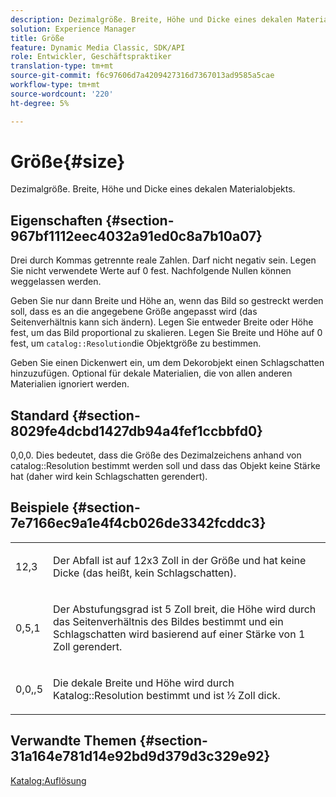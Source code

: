 ```yaml
---
description: Dezimalgröße. Breite, Höhe und Dicke eines dekalen Materialobjekts.
solution: Experience Manager
title: Größe
feature: Dynamic Media Classic, SDK/API
role: Entwickler, Geschäftspraktiker
translation-type: tm+mt
source-git-commit: f6c97606d7a4209427316d7367013ad9585a5cae
workflow-type: tm+mt
source-wordcount: '220'
ht-degree: 5%

---
```



# Größe{#size}

Dezimalgröße. Breite, Höhe und Dicke eines dekalen Materialobjekts.

## Eigenschaften {#section-967bf1112eec4032a91ed0c8a7b10a07}

Drei durch Kommas getrennte reale Zahlen. Darf nicht negativ sein. Legen Sie nicht verwendete Werte auf 0 fest. Nachfolgende Nullen können weggelassen werden.

Geben Sie nur dann Breite und Höhe an, wenn das Bild so gestreckt werden soll, dass es an die angegebene Größe angepasst wird (das Seitenverhältnis kann sich ändern). Legen Sie entweder Breite oder Höhe fest, um das Bild proportional zu skalieren. Legen Sie Breite und Höhe auf 0 fest, um `catalog::Resolution`die Objektgröße zu bestimmen.

Geben Sie einen Dickenwert ein, um dem Dekorobjekt einen Schlagschatten hinzuzufügen. Optional für dekale Materialien, die von allen anderen Materialien ignoriert werden.

## Standard {#section-8029fe4dcbd1427db94a4fef1ccbbfd0}

0,0,0. Dies bedeutet, dass die Größe des Dezimalzeichens anhand von catalog::Resolution bestimmt werden soll und dass das Objekt keine Stärke hat (daher wird kein Schlagschatten gerendert).

## Beispiele {#section-7e7166ec9a1e4f4cb026de3342fcddc3}

<table id="simpletable_E3503BD975F342C58DDB4C2B56BF0CEE"> 
 <tr class="strow"> 
  <td class="stentry"> <p>12,3 </p></td> 
  <td class="stentry"> <p>Der Abfall ist auf 12x3 Zoll in der Größe und hat keine Dicke (das heißt, kein Schlagschatten). </p></td> 
 </tr> 
 <tr class="strow"> 
  <td class="stentry"> <p>0,5,1 </p></td> 
  <td class="stentry"> <p>Der Abstufungsgrad ist 5 Zoll breit, die Höhe wird durch das Seitenverhältnis des Bildes bestimmt und ein Schlagschatten wird basierend auf einer Stärke von 1 Zoll gerendert. </p></td> 
 </tr> 
 <tr class="strow"> 
  <td class="stentry"> <p>0,0,,5 </p></td> 
  <td class="stentry"> <p>Die dekale Breite und Höhe wird durch Katalog::Resolution bestimmt und ist ½ Zoll dick. </p></td> 
 </tr> 
</table>

## Verwandte Themen {#section-31a164e781d14e92bd9d379d3c329e92}

[Katalog:Auflösung](../../../../../ir-api/material-cat/image-rendering-api-ref/c-ir-material-catalog/c-ir-attributes-reference/r-ir-resolution.md#reference-09fe14e6bfbf4db6b7f4369fffecc806)
